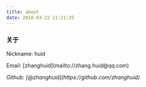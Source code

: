 ```yaml
---
title: about
date: 2018-03-22 11:21:25
---
```


### 关于
<p>
  <i class="fa fa-user"></i> Nickname: huid
</p>
<p>
  <i class="fa fa-envelope"></i> Email: [zhanghuid](mailto://zhang.huid@qq.com)
</p>
<i class="fa fa-github"> Github: [@zhanghuid](https://github.com/zhanghuid)
